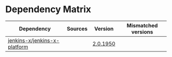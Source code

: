 # Dependency Matrix

Dependency | Sources | Version | Mismatched versions
---------- | ------- | ------- | -------------------
[jenkins-x/jenkins-x-platform](https://github.com/jenkins-x/jenkins-x-platform) |  | [2.0.1950](https://github.com/jenkins-x/jenkins-x-platform/releases/tag/v2.0.1950) | 
